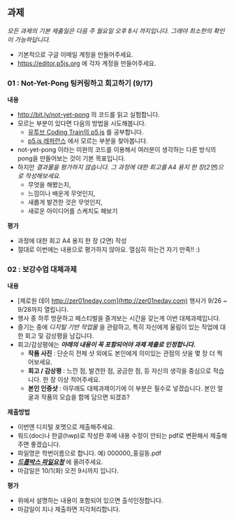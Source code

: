 ## 과제
 *모든 과제의 기본 제출일은 다음 주 월요일 오후 8시 까지입니다. 그래야 최소한의 확인이 가능하답니다.*

 * 기본적으로 구글 이메일 계정을 만들어주세요.
 * https://editor.p5js.org 에 각자 계정을 만들어주세요.

### 01 : Not-Yet-Pong 팅커링하고 회고하기 (9/17)
**내용**
 * <http://bit.ly/not-yet-pong> 의 코드를 읽고 실험합니다.
 * 모르는 부분이 있다면 다음의 방법을 시도해봅니다.
   * [유투브 Coding Train의 p5.js](https://www.youtube.com/playlist?list=PLRqwX-V7Uu6Zy51Q-x9tMWIv9cueOFTFA) 를 공부합니다.
   * [p5.js 레퍼런스](https://p5js.org/reference/) 에서 모르는 부분을 찾아봅니다.
 * not-yet-pong 이라는 미완의 코드를 이용해서 여러분이 생각하는 다른 방식의 pong을 만들어보는 것이 기본 목표입니다.
 * 하지만 _결과물을 평가하지 않습니다. 그 과정에 대한 회고를 A4 용지 한 장(2면)으로 작성해보세요._
   * 무엇을 해봤는지,
   * 느낌이나 배운게 무엇인지,
   * 새롭게 발견한 것은 무엇인지,
   * 새로운 아이디어를 스케치도 해보기

**평가**
 * 과정에 대한 회고 A4 용지 한 장 (2면) 작성
 * 절대로 이번에는 내용으로 평가하지 않아요. 열심히 하는건 자기 만족!! :)


### 02 : 보강수업 대체과제
**내용**
 * [제로원 데이 http://zer01neday.com](http://zer01neday.com) 행사가 9/26 ~ 9/28까지 열립니다.
 * 행사 중 하루 방문하고 페스티벌을 즐겨보는 시간을 갖는게 이번 대체과제입니다.
 * 즐기는 중에 *디지털 기반 작업물* 을 관람하고, 특히 자신에게 울림이 있는 작업에 대한 회고 및 감상평을 남깁니다.
 * 회고/감상평에는 ***아래의 내용이 꼭 포함되어야 과제 제출로 인정합니다.***
   * **작품 사진** : 단순히 전체 샷 외에도 본인에게 의미있는 관점의 샷을 몇 장 더 찍어보세요.
   * **회고 / 감상평** : 느낀 점, 발견한 점, 궁금한 점, 등 자신의 생각을 중심으로 적습니다. 한 장 이상 적어주세요.
   * **본인 인증샷** : 아무래도 대체과제이기에 이 부분은 필수로 넣겠습니다. 본인 얼굴과 작품의 모습을 함께 담으면 되겠죠?

**제출방법**
 * 이번엔 디지털 포맷으로 제출해주세요.
 * 워드(doc)나 한글(hwp)로 작성한 후에 내용 수정이 안되는 pdf로 변환해서 제출해주면 좋겠습니다.
 * 파일명은 학번이름으로 합니다. 예) 000000_홍길동.pdf
 * ***[드롭박스 파일요청](https://www.dropbox.com/request/hTtbQlMvuVLBs0RKgMzi)*** 에 올려주세요.
 * 마감일은 10/1(화) 오전 9시까지 입니다.

**평가**
 * 위에서 설명하는 내용이 포함되어 있으면 출석인정합니다.
 * 마감일이 지나 제출하면 지각처리합니다.
